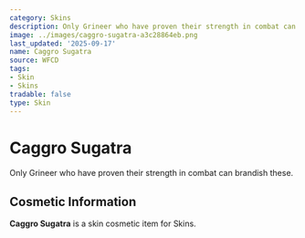 ```yaml
---
category: Skins
description: Only Grineer who have proven their strength in combat can brandish these.
image: ../images/caggro-sugatra-a3c28864eb.png
last_updated: '2025-09-17'
name: Caggro Sugatra
source: WFCD
tags:
- Skin
- Skins
tradable: false
type: Skin
---
```


# Caggro Sugatra

Only Grineer who have proven their strength in combat can brandish these.

## Cosmetic Information

**Caggro Sugatra** is a skin cosmetic item for Skins.

